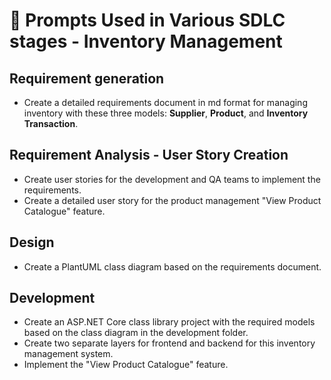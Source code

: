 # 📝 Prompts Used in Various SDLC stages - Inventory Management

## Requirement generation

- Create a detailed requirements document in md format for managing inventory with these three models: **Supplier**, **Product**, and **Inventory Transaction**.

## Requirement Analysis - User Story Creation

- Create user stories for the development and QA teams to implement the requirements.
- Create a detailed user story for the product management "View Product Catalogue" feature.

## Design

- Create a PlantUML class diagram based on the requirements document.

## Development

- Create an ASP.NET Core class library project with the required models based on the class diagram in the development folder.
- Create two separate layers for frontend and backend for this inventory management system.
- Implement the "View Product Catalogue" feature.